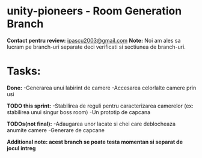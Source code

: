 # unity-pioneers - Room Generation Branch
**Contact pentru review:** ipascu2003@gmail.com
**Note:** Noi am ales sa lucram pe branch-uri separate deci verificati si sectiunea de branch-uri.

# Tasks: 
**Done:** 
-Generarea unui labirint de camere
-Accesarea celorlalte camere prin usi

**TODO this sprint:**
-Stabilirea de reguli pentru caracterizarea camerelor (ex: stabilirea unui singur boss room)
-Un prototip de capcana

**TODOs(not final):**
-Adaugarea unor lacate si chei care deblocheaza anumite camere
-Generare de capcane

**Additional note: acest branch se poate testa momentan si separat de jocul intreg**